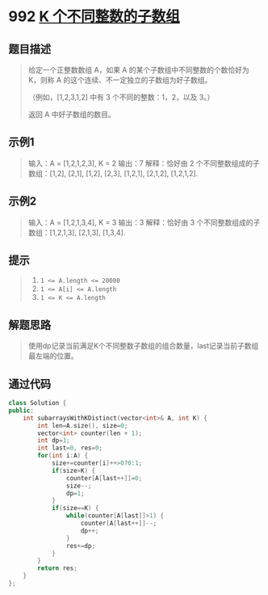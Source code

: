 # 992 [K 个不同整数的子数组](https://leetcode-cn.com/problems/subarrays-with-k-different-integers/)

## 题目描述

> 给定一个正整数数组 A，如果 A 的某个子数组中不同整数的个数恰好为 K，则称 A 的这个连续、不一定独立的子数组为好子数组。
>
> （例如，[1,2,3,1,2] 中有 3 个不同的整数：1，2，以及 3。）
>
> 返回 A 中好子数组的数目。
>

## 示例1

> 输入：A = [1,2,1,2,3], K = 2
> 输出：7
> 解释：恰好由 2 个不同整数组成的子数组：[1,2], [2,1], [1,2], [2,3], [1,2,1], [2,1,2], [1,2,1,2].

## 示例2

> 输入：A = [1,2,1,3,4], K = 3
> 输出：3
> 解释：恰好由 3 个不同整数组成的子数组：[1,2,1,3], [2,1,3], [1,3,4].

## 提示

>1. `1 <= A.length <= 20000`
>2. `1 <= A[i] <= A.length`
>3. `1 <= K <= A.length`

## 解题思路

>使用dp记录当前满足K个不同整数子数组的组合数量，last记录当前子数组最左端的位置。

## 通过代码

```cpp
class Solution {
public:
    int subarraysWithKDistinct(vector<int>& A, int K) {
        int len=A.size(), size=0;
        vector<int> counter(len + 1);
        int dp=1;
        int last=0, res=0;
        for(int i:A) {
            size+=counter[i]++>0?0:1;
            if(size>K) {
                counter[A[last++]]=0;
                size--;
                dp=1;
            }
            if(size==K) {
                while(counter[A[last]]>1) {
                    counter[A[last++]]--;
                    dp++;
                }
                res+=dp;
            }
        }
        return res;
    }
};
```

